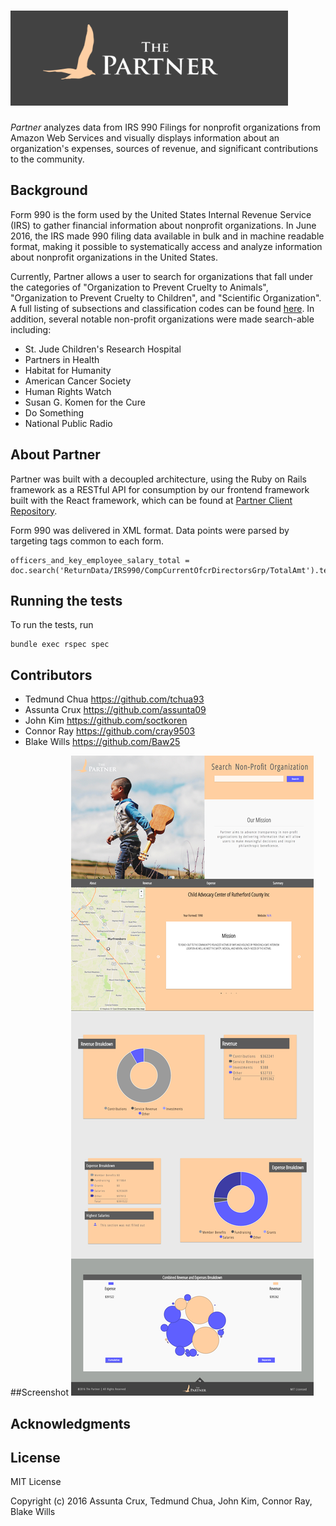 ![Alt text](/public/logo.png)
======

*Partner* analyzes data from IRS 990 Filings for nonprofit organizations from Amazon Web Services and visually displays information about an organization's expenses, sources of revenue, and significant contributions to the community.

## Background

Form 990 is the form used by the United States Internal Revenue Service (IRS) to gather financial information about nonprofit organizations. In June 2016, the IRS made 990 filing data available in bulk and in machine readable format, making it possible to systematically access and analyze information about nonprofit organizations in the United States.

Currently, Partner allows a user to search for organizations that fall under the categories of "Organization to Prevent Cruelty to Animals", "Organization to Prevent Cruelty to Children", and "Scientific Organization". A full listing of subsections and classification codes can be found [here]. In addition, several notable non-profit organizations were made search-able including:

* St. Jude Children's Research Hospital
* Partners in Health
* Habitat for Humanity
* American Cancer Society
* Human Rights Watch
* Susan G. Komen for the Cure
* Do Something
* National Public Radio

## About Partner

Partner was built with a decoupled architecture, using the Ruby on Rails framework as a RESTful API for consumption by our frontend framework built with the React framework, which can be found at [Partner Client Repository](https://github.com/assunta09/PartnerClient).

Form 990 was delivered in XML format. Data points were parsed by targeting tags common to each form.
```
officers_and_key_employee_salary_total = doc.search('ReturnData/IRS990/CompCurrentOfcrDirectorsGrp/TotalAmt').text
```


## Running the tests

To run the tests, run
```
bundle exec rspec spec
```
## Contributors

* Tedmund Chua <https://github.com/tchua93>
* Assunta Crux <https://github.com/assunta09>
* John Kim <https://github.com/soctkoren>
* Connor Ray <https://github.com/cray9503>
* Blake Wills <https://github.com/Baw25>


##Screenshot
![partner](partner.jpg "The Partner Screenshot")

## Acknowledgments

[//]: # (These are reference links used in the body of this note and get stripped out when the markdown processor does its job. There is no need to format nicely because it shouldn't be seen. Thanks SO - http://stackoverflow.com/questions/4823468/store-comments-in-markdown-syntax)

[here]: <https://www.irs.gov/pub/irs-soi/eo_info.pdf>

## License

MIT License

Copyright (c) 2016 Assunta Crux, Tedmund Chua, John Kim, Connor Ray, Blake Wills
